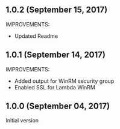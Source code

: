 ## 1.0.2 (September 15, 2017)

IMPROVEMENTS:
* Updated Readme


## 1.0.1 (September 14, 2017)

IMPROVEMENTS:
* Added output for WinRM security group
* Enabled SSL for Lambda WinRM


## 1.0.0 (September 04, 2017)

Initial version

